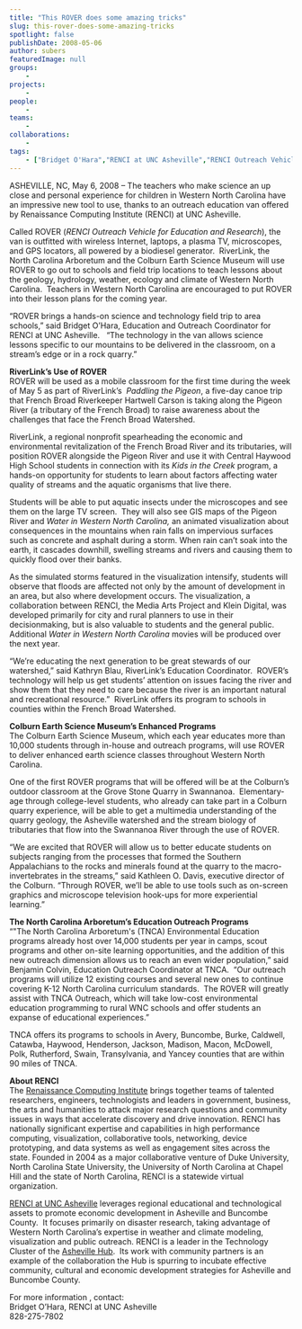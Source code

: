 ```yaml
---
title: "This ROVER does some amazing tricks"
slug: this-rover-does-some-amazing-tricks
spotlight: false
publishDate: 2008-05-06
author: subers
featuredImage: null
groups:
    - 
projects:
    - 
people:
    - 
teams: 
    - 
collaborations:
    - 
tags:
    - ["Bridget O'Hara","RENCI at UNC Asheville","RENCI Outreach Vehicle for Education and Research (ROVER)"]
---
```

<p>ASHEVILLE, NC, May 6, 2008 – The teachers who make science an up close and personal experience for children in Western North Carolina have an impressive new tool to use, thanks to an outreach education van offered by Renaissance Computing Institute (RENCI) at UNC Asheville.<!--more--></p>

<p>Called ROVER (<em>RENCI Outreach  Vehicle for Education and Research</em>), the van is outfitted with wireless Internet, laptops, a plasma TV, microscopes, and GPS locators, all powered by a biodiesel generator.  RiverLink, the North Carolina Arboretum and the Colburn Earth Science Museum will use ROVER to go out to schools and field trip locations to teach lessons about the geology, hydrology, weather, ecology and climate of Western North Carolina.  Teachers in Western North Carolina are encouraged to put ROVER into their lesson plans for the coming year.</p>

<p>“ROVER brings a hands-on science and technology field trip to area schools,” said Bridget O’Hara, Education and Outreach Coordinator for RENCI at UNC Asheville.   “The technology in the van allows science lessons specific to our mountains to be delivered in the classroom, on a stream’s edge or in a rock quarry.”</p>

<div class="news_image"><em> </em></div>

<p><strong>RiverLink’s Use of ROVER</strong><br />
 ROVER will be used as a mobile classroom for the first time  during the week of May 5 as part of RiverLink’s  <em>Paddling the Pigeon</em>, a five-day canoe trip that French Broad Riverkeeper Hartwell Carson is taking along the Pigeon River (a tributary of the French Broad) to raise awareness about the challenges that face the French Broad Watershed.</p>

<p>RiverLink, a regional nonprofit spearheading the economic and environmental revitalization of the French Broad River and its tributaries, will position ROVER alongside the Pigeon River and use it with Central Haywood High School students in connection with its <em>Kids  in the Creek</em> program, a hands-on opportunity for students to learn about factors affecting water quality of streams and the aquatic organisms that live there.</p>

<p>Students will be able to put aquatic insects under the microscopes and see them on the large TV screen.  They will also see GIS maps of the Pigeon River and <em>Water in Western North  Carolina,</em> an animated visualization about consequences in the mountains when rain falls on impervious surfaces such as concrete and asphalt during a storm. When rain can’t soak into the earth, it cascades downhill, swelling streams and rivers and causing them to quickly flood over their banks.</p>

<p>As the simulated storms featured in the visualization intensify, students will observe that floods are affected not only by the amount of development in an area, but also where development occurs. The visualization, a collaboration between RENCI, the Media Arts Project and Klein Digital, was developed primarily for city and rural planners to use in their decisionmaking, but is also valuable to students and the general public.  Additional <em>Water in Western North Carolina</em> movies  will be produced over the next year.</p>

<p>“We’re educating the next generation to be great stewards of our watershed,” said Kathryn Blau, RiverLink’s Education Coordinator.  ROVER’s technology will help us get students’ attention on issues facing the river and show them that they need to care because the river is an important natural and recreational resource.”  RiverLink offers its program to schools in counties within the French Broad Watershed.</p>

<p><strong>Colburn Earth Science Museum’s Enhanced Programs</strong><br />
 The  Colburn Earth Science Museum, which each year educates more than 10,000 students through in-house and outreach programs, will use ROVER to deliver enhanced earth science classes throughout Western North Carolina.</p>

<p>One of the first ROVER programs that will be offered will be at the Colburn’s outdoor classroom at the Grove Stone Quarry in Swannanoa.  Elementary-age through college-level students, who already can take part in a Colburn quarry experience, will be able to get a multimedia understanding of the quarry geology, the Asheville watershed and the stream biology of tributaries that flow into the Swannanoa River through the use of ROVER.</p>

<p>“We are excited that ROVER will allow us to better educate students on subjects ranging from the processes that formed the Southern Appalachians to the rocks and minerals found at the quarry to the macro-invertebrates in the streams,” said Kathleen O. Davis, executive director of the Colburn. “Through ROVER, we’ll be able to use tools such as on-screen graphics and microscope television hook-ups for more experiential learning.”</p>

<p><strong>The North Carolina Arboretum’s Education Outreach Programs</strong><br />
 “"The North Carolina  Arboretum's (TNCA) Environmental Education programs already host over 14,000 students per year in camps, scout programs and other on-site learning opportunities, and the addition of this new outreach dimension allows us to reach an even wider population,” said Benjamin Colvin, Education Outreach Coordinator at TNCA.  “Our outreach programs will utilize 12 existing courses and several new ones to continue covering K-12 North Carolina curriculum standards.  The ROVER will greatly assist with TNCA Outreach, which will take low-cost environmental education programming to rural WNC schools and offer students an expanse of educational experiences.”</p>

<p>TNCA offers its programs to schools in Avery, Buncombe, Burke, Caldwell, Catawba, Haywood, Henderson, Jackson, Madison, Macon, McDowell, Polk, Rutherford, Swain, Transylvania, and Yancey counties that are within 90 miles of TNCA.</p>

<p><strong> About RENCI</strong><br />
 The <a href="http://www.renci.org/">Renaissance Computing Institute</a> brings together teams of talented researchers, engineers, technologists and leaders in government, business, the arts and humanities to attack major research questions and community issues in ways that accelerate discovery and drive innovation. RENCI has nationally significant expertise and capabilities in high performance computing, visualization, collaborative tools, networking, device prototyping, and data systems as well as engagement sites across the state. Founded in 2004 as a major collaborative venture of Duke University, North Carolina State University, the University of North Carolina at Chapel Hill and the state of North Carolina, RENCI is a statewide virtual organization.</p>

<p><a href="http://unca.renci.org" target="_blank">RENCI at UNC Asheville</a> leverages regional educational and technological assets to promote economic development in Asheville and Buncombe County.  It focuses primarily on disaster research, taking advantage of Western North Carolina’s expertise in weather and climate modeling, visualization and public outreach. RENCI is a leader in the Technology Cluster of the <a href="http://www.ashevillehub.com/" target="_blank">Asheville Hub</a>.  Its work with community partners is an example of the collaboration the Hub is spurring to incubate effective community, cultural and economic development strategies for Asheville and Buncombe County.</p>

<p>For more information , contact:<br />
 Bridget O’Hara, RENCI at UNC Asheville<br />
 828-275-7802</p>
